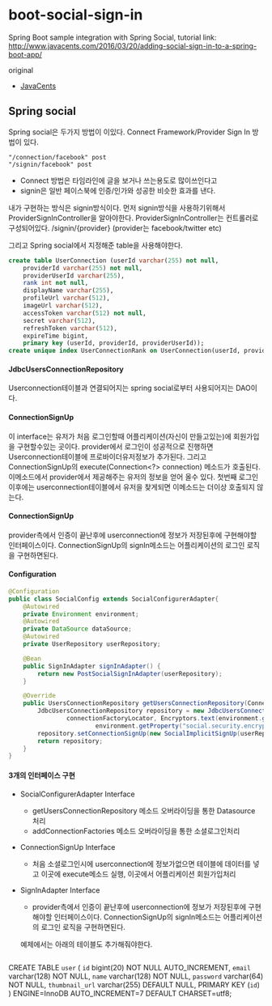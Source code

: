 # boot-social-sign-in
Spring Boot sample integration with Spring Social, tutorial link: http://www.javacents.com/2016/03/20/adding-social-sign-in-to-a-spring-boot-app/

original
* [JavaCents](http://javacents.com/adding-social-sign-in-to-a-spring-boot-app/)

## Spring social

Spring social은 두가지 방법이 이있다. Connect Framework/Provider Sign In 방법이 있다.
```
"/connection/facebook" post
"/signin/facebook" post
```
* Connect 방법은 타임라인에 글을 보거나 쓰는용도로 많이쓰인다고
* signin은 일반 페이스북에 인증/인가와 성공한 비슷한 효과를 낸다.

내가 구현하는 방식은 signin방식이다.
먼저 signin방식을 사용하기위해서 ProviderSignInController을 알아야한다.
ProviderSignInController는 컨트롤러로 구성되어있다. /signin/{provider} (provider는 facebook/twitter etc)

그리고 Spring social에서 지정해준 table을 사용해야한다.
```sql
create table UserConnection (userId varchar(255) not null,
	providerId varchar(255) not null,
	providerUserId varchar(255),
	rank int not null,
	displayName varchar(255),
	profileUrl varchar(512),
	imageUrl varchar(512),
	accessToken varchar(512) not null,
	secret varchar(512),
	refreshToken varchar(512),
	expireTime bigint,
	primary key (userId, providerId, providerUserId));
create unique index UserConnectionRank on UserConnection(userId, providerId, rank);
```

#### JdbcUsersConnectionRepository
Userconnection테이블과 연결되어지는 spring social로부터 사용되어지는 DAO이다.


#### ConnectionSignUp
이 interface는 유저가 처음 로그인할때 어플리케이션(자신이 만들고있는)에 회원가입을 구현할수있는 곳이다. provider에서 로그인이 성공적으로 진행하면 Userconnection테이블에 프로바이더유저정보가 추가된다. 그리고 ConnectionSignUp의 execute(Connection<?> connection) 메소드가 호출된다. 이메소드에서 provider에서 제공해주는 유저의 정보을 얻어 올수 있다. 첫번째 로그인이후에는 userconnection테이블에서 유저을 찾게되면 이메소드는 더이상 호출되지 않는다.

#### ConnectionSignUp
provider측에서 인증이 끝난후에 userconnection에 정보가 저장된후에 구현해야할 인터페이스이다. ConnectionSignUp의 signIn메소드는 어플리케이션의 로그인 로직을 구현하면된다.


#### Configuration
```java
@Configuration
public class SocialConfig extends SocialConfigurerAdapter{
	@Autowired
	private Environment environment;
	@Autowired
	private DataSource dataSource;
	@Autowired
	private UserRepository userRepository;

	@Bean
	public SignInAdapter signInAdapter() {
		return new PostSocialSignInAdapter(userRepository);
	}

	@Override
	public UsersConnectionRepository getUsersConnectionRepository(ConnectionFactoryLocator connectionFactoryLocator) {
		JdbcUsersConnectionRepository repository = new JdbcUsersConnectionRepository(dataSource,
				connectionFactoryLocator, Encryptors.text(environment.getProperty("social.security.encryptPassword"),
						environment.getProperty("social.security.encryptSalt")));
		repository.setConnectionSignUp(new SocialImplicitSignUp(userRepository));
		return repository;
	}
}
```

#### 3개의  인터페이스 구현
* SocialConfigurerAdapter Interface
	* getUsersConnectionRepository 메소드 오버라이딩을 통한 Datasource 처리
	* addConnectionFactories 메소드 오버라이딩을 통한 소셜로그인처리
* ConnectionSignUp Interface
	* 처음 소셜로그인시에 userconnection에 정보가없으면 테이블에 데이터를 넣고 이곳에 execute메소드 실행, 이곳에서 어플리케이션 회원가입처리
* SignInAdapter Interface
	* provider측에서 인증이 끝난후에 userconnection에 정보가 저장된후에 구현해야할 인터페이스이다. ConnectionSignUp의 signIn메소드는 어플리케이션의 로그인 로직을 구현하면된다.
	
	예제에서는 아래의 테이블도 추가해줘야한다.
	```sql
CREATE TABLE `user` (
  `id` bigint(20) NOT NULL AUTO_INCREMENT,
  `email` varchar(128) NOT NULL,
  `name` varchar(128) NOT NULL,
  `password` varchar(64) NOT NULL,
  `thumbnail_url` varchar(255) DEFAULT NULL,
  PRIMARY KEY (`id`)
) ENGINE=InnoDB AUTO_INCREMENT=7 DEFAULT CHARSET=utf8;
```
